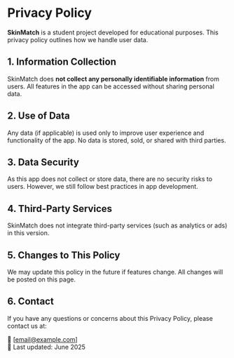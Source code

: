 # Privacy Policy

**SkinMatch** is a student project developed for educational purposes. This privacy policy outlines how we handle user data.

## 1. Information Collection
SkinMatch does **not collect any personally identifiable information** from users. All features in the app can be accessed without sharing personal data.

## 2. Use of Data
Any data (if applicable) is used only to improve user experience and functionality of the app. No data is stored, sold, or shared with third parties.

## 3. Data Security
As this app does not collect or store data, there are no security risks to users. However, we still follow best practices in app development.

## 4. Third-Party Services
SkinMatch does not integrate third-party services (such as analytics or ads) in this version.

## 5. Changes to This Policy
We may update this policy in the future if features change. All changes will be posted on this page.

## 6. Contact
If you have any questions or concerns about this Privacy Policy, please contact us at:

📧 [email@example.com]  
📅 Last updated: June 2025
